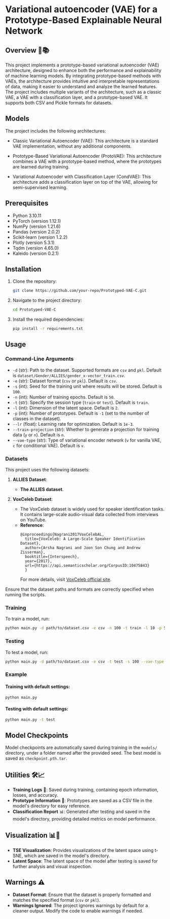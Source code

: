 # Variational autoencoder (VAE) for a Prototype-Based Explainable Neural Network

## Overview  🚀📚
This project implements a prototype-based variational autoencoder (VAE) architecture, designed to enhance both the performance and explainability of machine learning models. By integrating prototype-based methods with VAEs, the architecture provides intuitive and interpretable representations of data, making it easier to understand and analyze the learned features. The project includes multiple variants of the architecture, such as a classic VAE, a VAE with a classification layer, and a prototype-based VAE. It supports both CSV and Pickle formats for datasets.


## Models
The project includes the following architectures:
- Classic Variational Autoencoder (VAE): This architecture is a standard VAE implementation, without any additional components.

- Prototype-Based Variational Autoencoder (ProtoVAE): This architecture combines a VAE with a prototype-based method, where the prototypes are learned during training.

- Variational Autoencoder with Classification Layer (CondVAE): This architecture adds a classification layer on top of the VAE, allowing for semi-supervised learning.

## Prerequisites
- Python 3.10.11
- PyTorch (version 1.12.1)
- NumPy (version 1.21.6)
- Pandas (version 2.0.2)
- Scikit-learn (version 1.2.2)
- Plotly (version 5.3.1)
- Tqdm (version 4.65.0)
- Kaleido (version 0.2.1)

## Installation
1. Clone the repository:
    ```bash
    git clone https://github.com/your-repo/Prototyped-VAE-C.git
    ```
2. Navigate to the project directory:
    ```bash
    cd Prototyped-VAE-C
    ```
3. Install the required dependencies:
    ```bash
    pip install -r requirements.txt
    ```

## Usage
### Command-Line Arguments
- `-d` (str): Path to the dataset. Supported formats are `csv` and `pkl`. Default is `dataset/Gender/ALLIES/gender_x-vector_train.csv`.
- `-e` (str): Dataset format (`csv` or `pkl`). Default is `csv`.
- `-s` (int): Seed for the training unit where results will be stored. Default is `100`.
- `-n` (int): Number of training epochs. Default is `50`.
- `-t` (str): Specify the session type (`train` or `test`). Default is `train`.
- `-l` (int): Dimension of the latent space. Default is `2`.
- `-p` (int): Number of prototypes. Default is `-1` (set to the number of classes in the dataset).
- `--lr` (float): Learning rate for optimization. Default is `1e-3`.
- `--train-projection` (str): Whether to generate a projection for training data (`y` or `n`). Default is `n`.
- `--vae-type` (str): Type of variational encoder network (`v` for vanilla VAE, `c` for conditional VAE). Default is `v`.

### Datasets
This project uses the following datasets:

1. **ALLIES Dataset**:
    - **The ALLIES dataset**.

2. **VoxCeleb Dataset**:
    - The VoxCeleb dataset is widely used for speaker identification tasks. It contains large-scale audio-visual data collected from interviews on YouTube.
    - **Reference**: 
      ```
      @inproceedings{Nagrani2017VoxCelebAL,
        title={VoxCeleb: A Large-Scale Speaker Identification Dataset},
        author={Arsha Nagrani and Joon Son Chung and Andrew Zisserman},
        booktitle={Interspeech},
        year={2017},
        url={https://api.semanticscholar.org/CorpusID:10475843}
        }
      ```
      For more details, visit [VoxCeleb official site](http://www.robots.ox.ac.uk/~vgg/data/voxceleb/).

Ensure that the dataset paths and formats are correctly specified when running the scripts.



### Training
To train a model, run:
```bash
python main.py -d path/to/dataset.csv -e csv -n 100 -t train -l 10 -p 5 --vae-type v --lr 1e-3
```

### Testing
To test a model, run:
```bash
python main.py -d path/to/dataset.csv -e csv -t test -s 100 --vae-type v
```

### Example
#### Training with default settings:
```bash
python main.py
```

#### Testing with default settings:
```bash
python main.py -t test
```

## Model Checkpoints
Model checkpoints are automatically saved during training in the `models/` directory, under a folder named after the provided seed. The best model is saved as `checkpoint.pth.tar`.

## Utilities 🛠️📈
- **Training Logs** 📝: Saved during training, containing epoch information, losses, and accuracy.
- **Prototype Information** 🧬: Prototypes are saved as a CSV file in the model's directory for easy reference.
- **Classification Report** 📊: Generated after testing and saved in the model's directory, providing detailed metrics on model performance.


## Visualization 📊🎨
- **TSE Visualization**: Provides visualizations of the latent space using t-SNE, which are saved in the model's directory.
- **Latent Space**: The latent space of the model after testing is saved for further analysis and visual inspection.


## Warnings ⚠️
- **Dataset Format**: Ensure that the dataset is properly formatted and matches the specified format (`csv` or `pkl`).
- **Warnings Ignored**: The project ignores warnings by default for a cleaner output. Modify the code to enable warnings if needed.

